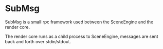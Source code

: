 # SubMsg

SubMsg is a small rpc framework used between the SceneEngine and the render core.

The render core runs as a child process to SceneEngine, messages are sent back and forth over stdin/stdout.
